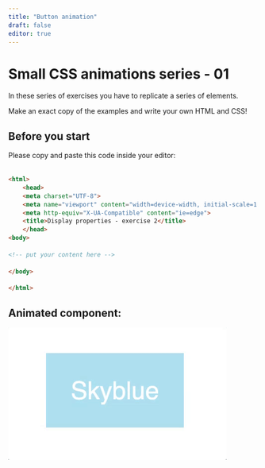 ```yaml
---
title: "Button animation"
draft: false
editor: true
---
```


# Small CSS animations series - 01

In these series of exercises you have to replicate a series of elements.

Make an exact copy of the examples and write your own HTML and CSS!

## Before you start

Please copy and paste this code inside your editor:

```html

<html>
    <head>
    <meta charset="UTF-8">
    <meta name="viewport" content="width=device-width, initial-scale=1.0">
    <meta http-equiv="X-UA-Compatible" content="ie=edge">
    <title>Display properties - exercise 2</title>
    </head>
<body>

<!-- put your content here -->

</body>

</html>
```

## Animated component:

![](./01skyblue.gif)